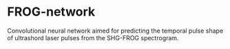 # FROG-network
Convolutional neural network aimed for predicting the temporal pulse shape of ultrashord laser pulses from the SHG-FROG spectrogram.
